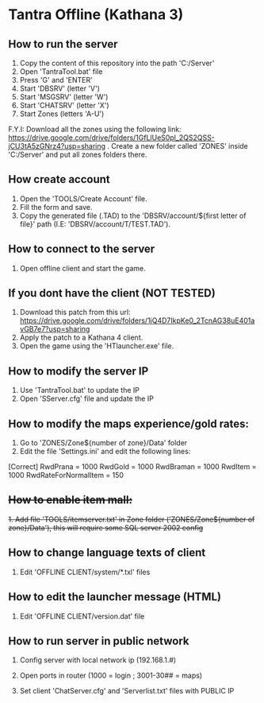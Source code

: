 # Tantra Offline (Kathana 3)

## How to run the server

1. Copy the content of this repository into the path 'C:/Server'
2. Open 'TantraTool.bat' file
3. Press 'G' and 'ENTER'
4. Start 'DBSRV' (letter 'V')
5. Start 'MSGSRV' (letter 'W')
6. Start 'CHATSRV' (letter 'X')
7. Start Zones (letters 'A-U')

F.Y.I: Download all the zones using the following link: https://drive.google.com/drive/folders/1GfLlUeS0pl_2QS2QSS-jCU3tA5zGNrz4?usp=sharing . Create a new folder called 'ZONES' inside 'C:/Server' and put all zones folders there.

## How create account

1. Open the 'TOOLS/Create Account' file.
2. Fill the form and save.
3. Copy the generated file (.TAD) to the 'DBSRV/account/${first letter of file}' path (I.E: 'DBSRV/account/T/TEST.TAD').

## How to connect to the server

1. Open offline client and start the game.

## If you dont have the client (NOT TESTED)

1. Download this patch from this url: https://drive.google.com/drive/folders/1jQ4D7IkpKe0_2TcnAG38uE401avGB7e7?usp=sharing
2. Apply the patch to a Kathana 4 client.
3. Open the game using the 'HTlauncher.exe' file.

## How to modify the server IP

1. Use 'TantraTool.bat' to update the IP
2. Open 'SServer.cfg' file and update the IP

## How to modify the maps experience/gold rates:

1. Go to 'ZONES/Zone${number of zone}/Data' folder
2. Edit the file 'Settings.ini' and edit the following lines:

[Correct]
RwdPrana 	= 1000
RwdGold		= 1000
RwdBraman	= 1000
RwdItem	 	= 1000
RwdRateForNormalItem = 150

## ~~How to enable item mall:~~

~~1. Add file 'TOOLS/itemserver.txt' in Zone folder ('ZONES/Zone${number of zone}/Data'), this will require some SQL server 2002 config~~

## How to change language texts of client

1. Edit 'OFFLINE CLIENT/system/*.txl' files

## How to edit the launcher message (HTML)

1. Edit 'OFFLINE CLIENT/version.dat' file

## How to run server in public network

1. Config server with local network ip (192.168.1.#)

2. Open ports in router (1000 = login ; 3001-30## = maps)

3. Set client 'ChatServer.cfg' and 'Serverlist.txt' files  with PUBLIC IP